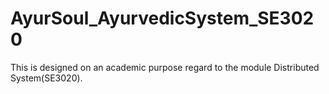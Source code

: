 # AyurSoul_AyurvedicSystem_SE3020
This is designed on an academic purpose regard to the module Distributed System(SE3020). 
